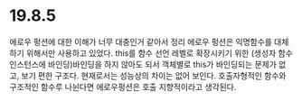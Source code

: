 # 19.8.5

에로우 펑션에 대한 이해가 너무 대충인거 같아서 정리
에로우 펑션은 익명함수를 대체하기 위해서만 사용하고 있었다. this를 함수 선언 레벨로 확장시키기 위한 (생성자 함수 인스턴스에 바인딩)바인딩을 하지 않아도 되서 객체별로 this가 바인딩되는 문제가 없고, 보기 편한 구조다. 현재로서는 성능상의 차이는 없어 보인다. 호출자형적인 함수와 구조적인 함수루 나뉜다면 에로우펑션은 호출 지향적이라고 생각된다.



